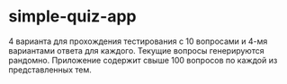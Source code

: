 # simple-quiz-app

4 варианта для прохождения тестирования с 10 вопросами и 4-мя вариантами ответа для каждого. Текущие вопросы генерируются рандомно. Приложение содержит свыше 100 вопросов по каждой из представленных тем.

